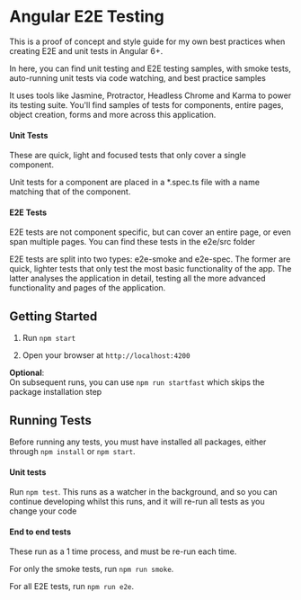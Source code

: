 # Angular E2E Testing
This is a proof of concept and style guide for my own best practices when creating E2E and unit tests in Angular 6+.
  
In here, you can find unit testing and E2E testing samples, with smoke tests, auto-running unit tests via code watching, and best practice samples

It uses tools like Jasmine, Protractor, Headless Chrome and Karma to power its testing suite. You'll find samples of tests for components, entire pages, object creation, forms and more across this application.

#### Unit Tests
These are quick, light and focused tests that only cover a single component. 

Unit tests for a component are placed in a \*.spec.ts file with a name matching that of the component.

#### E2E Tests
E2E tests are not component specific, but can cover an entire page, or even span multiple pages. You can find these tests in the e2e/src folder

E2E tests are split into two types: e2e-smoke and e2e-spec. The former are quick, lighter tests that only test the most basic functionality of the app. The latter analyses the application in detail, testing all the more advanced functionality and pages of the application. 

## Getting Started

1. Run `npm start`

1. Open your browser at `http://localhost:4200`

**Optional**:
<br/>
On subsequent runs, you can use `npm run startfast` which skips the package installation step

## Running Tests
Before running any tests, you must have installed all packages, either through `npm install` or `npm start`.

#### Unit tests
Run `npm test`. This runs as a watcher in the background, and so you can continue developing whilst this runs, and it will re-run all tests as you change your code

#### End to end tests
These run as a 1 time process, and must be re-run each time.

For only the smoke tests, run `npm run smoke`. 

For all E2E tests, run `npm run e2e`.
